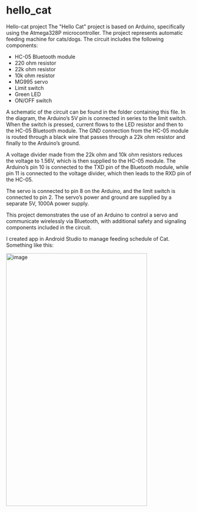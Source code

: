 # hello_cat
Hello-cat project
The "Hello Cat" project is based on Arduino, specifically using the Atmega328P microcontroller. The project represents automatic feeding machine for cats/dogs. The circuit includes the following components:

- HC-05 Bluetooth module
- 220 ohm resistor
- 22k ohm resistor
- 10k ohm resistor
- MG995 servo
- Limit switch
- Green LED
- ON/OFF switch

A schematic of the circuit can be found in the folder containing this file. In the diagram, the Arduino’s 5V pin is connected in series to the limit switch. When the switch is pressed, current flows to the LED resistor and then to the HC-05 Bluetooth module. The GND connection from the HC-05 module is routed through a black wire that passes through a 22k ohm resistor and finally to the Arduino’s ground.

A voltage divider made from the 22k ohm and 10k ohm resistors reduces the voltage to 1.56V, which is then supplied to the HC-05 module. The Arduino’s pin 10 is connected to the TXD pin of the Bluetooth module, while pin 11 is connected to the voltage divider, which then leads to the RXD pin of the HC-05.

The servo is connected to pin 8 on the Arduino, and the limit switch is connected to pin 2. The servo’s power and ground are supplied by a separate 5V, 1000A power supply.

This project demonstrates the use of an Arduino to control a servo and communicate wirelessly via Bluetooth, with additional safety and signaling components included in the circuit.

<div style="align-items: center;">
<p>I created app in Android Studio to manage feeding schedule of Cat. Something like this:</p>

<img width="383" height="687" alt="image" src="https://github.com/user-attachments/assets/5a59b48f-08d8-4230-892e-76080338b5c7" />
</div>
